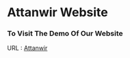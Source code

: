 # Attanwir Website


### To Visit The Demo Of Our Website

URL : [Attanwir](https://attanwir.github.io/ponpes)
